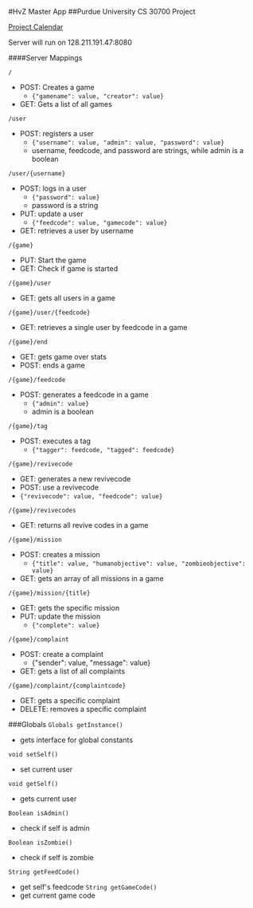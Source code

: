 #HvZ Master App
##Purdue University CS 30700 Project

[Project Calendar](https://www.google.com/calendar/embed?src=9nbo43qa79nmsmpnseo66n64oo%40group.calendar.google.com&ctz=America/New_York)

Server will run on 128.211.191.47:8080


####Server Mappings

`/`

 * POST: Creates a game
 	* `{"gamename": value, "creator": value}`
 * GET: Gets a list of all games

`/user`

 * POST: registers a user
 	* `{"username": value, "admin": value, "password": value}`
 	* username, feedcode, and password are strings, while admin is a boolean


`/user/{username}`

 * POST: logs in a user
 	* `{"password": value}`
 	* password is a string
 * PUT: update a user
 	* `{"feedcode": value, "gamecode": value}`
 * GET:  retrieves a user by username

`/{game}`

 * PUT: Start the game
 * GET: Check if game is started

`/{game}/user`

 * GET: gets all users in a game

`/{game}/user/{feedcode}`

 * GET: retrieves a single user by feedcode in a game

`/{game}/end`

 * GET: gets game over stats
 * POST: ends a game

`/{game}/feedcode`

 * POST: generates a feedcode in a game
 	* `{"admin": value}`
 	* admin is a boolean

`/{game}/tag`

 * POST: executes a tag
 	* `{"tagger": feedcode, "tagged": feedcode}`

`/{game}/revivecode`
 * GET: generates a new revivecode
 * POST: use a revivecode
  * `{"revivecode": value, "feedcode": value}`

`/{game}/revivecodes`
 * GET: returns all revive codes in a game

`/{game}/mission`
 * POST: creates a mission
 	* `{"title": value, "humanobjective": value, "zombieobjective": value}`
 * GET: gets an array of all missions in a game

`/{game}/mission/{title}`
 * GET: gets the specific mission
 * PUT: update the mission
    * `{"complete": value}`

`/{game}/complaint`
* POST: create a complaint
	* {"sender": value, "message": value}
* GET: gets a list of all complaints

`/{game}/complaint/{complaintcode}`
* GET: gets a specific complaint
* DELETE: removes a specific complaint


###Globals
`Globals getInstance()`
 * gets interface for global constants

`void setSelf()`
 * set current user

`void getSelf()`
 * gets current user

`Boolean isAdmin()`
 * check if self is admin

`Boolean isZombie()`
 * check if self is zombie
 
`String getFeedCode()`
 * get self's feedcode
`String getGameCode()`
 * get current game code

